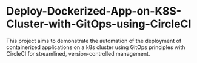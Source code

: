 # Deploy-Dockerized-App-on-K8S-Cluster-with-GitOps-using-CircleCI
This project aims to demonstrate the automation of the deployment of containerized applications on a k8s cluster using GitOps principles with CircleCI for streamlined, version-controlled management.
